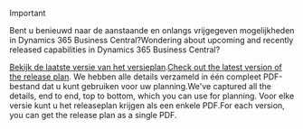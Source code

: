 > [!IMPORTANT]
>
> <span data-ttu-id="cabb1-101">Bent u benieuwd naar de aanstaande en onlangs vrijgegeven mogelijkheden in Dynamics 365 Business Central?</span><span class="sxs-lookup"><span data-stu-id="cabb1-101">Wondering about upcoming and recently released capabilities in Dynamics 365 Business Central?</span></span>
>
> <span data-ttu-id="cabb1-102">[Bekijk de laatste versie van het versieplan](/dynamics365/release-plans/index).</span><span class="sxs-lookup"><span data-stu-id="cabb1-102">[Check out the latest version of the release plan](/dynamics365/release-plans/index).</span></span> <span data-ttu-id="cabb1-103">We hebben alle details verzameld in één compleet PDF-bestand dat u kunt gebruiken voor uw planning.</span><span class="sxs-lookup"><span data-stu-id="cabb1-103">We've captured all the details, end to end, top to bottom, which you can use for planning.</span></span> <span data-ttu-id="cabb1-104">Voor elke versie kunt u het releaseplan krijgen als een enkele PDF.</span><span class="sxs-lookup"><span data-stu-id="cabb1-104">For each version, you can get the release plan as a single PDF.</span></span>  
